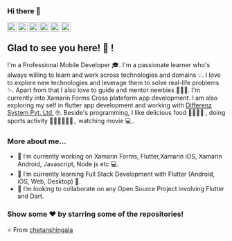 ### Hi there 👋

<a href="https://twitter.com/chetan98211242?s=08">
  <img align="left" alt="Chetans's Twitter" width="22px" src="https://cdn.jsdelivr.net/npm/simple-icons@5.7.0/icons/twitter.svg" />
</a>
<a href="https://www.linkedin.com/in/chetan-shingala-06b57914b">
  <img align="left" alt="Chetan's Linkdein" width="22px" src="https://cdn.jsdelivr.net/npm/simple-icons@5.7.0/icons/linkedin.svg" />
</a>
<a href="https://github.com/chetanshingala">
  <img align="left" alt="Kishan's Github" width="22px" src="https://cdn.jsdelivr.net/npm/simple-icons@5.7.0/icons/github.svg" />
</a>
<a href="https://stackoverflow.com/users/7516855/chetan">
  <img align="left" alt="Kishan's Stack Overflow" width="22px" src="https://cdn.jsdelivr.net/npm/simple-icons@5.7.0/icons/stackoverflow.svg" />
</a>
<a href="mailto:chetanshingala44@gmail.com">
  <img align="left" alt="Chetan's Mail" width="22px" src="https://cdn.jsdelivr.net/npm/simple-icons@5.7.0/icons/gmail.svg" />
</a>
<a href="https://join.skype.com/invite/vtSZWcNg4XMp">
  <img align="left" alt="Chetan's Mail" width="22px" src="https://cdn.jsdelivr.net/npm/simple-icons@5.7.0/icons/skype.svg" />
</a>


<br />

## Glad to see you here! 🤩 !

I'm a Professional Mobile Developer 🎓. I'm a passionate learner who's always willing to learn and work across technologies and domains 💡. I love to explore new technologies and leverage them to solve real-life problems ✨. Apart from that I also love to guide and mentor newbies 👨🏻‍💻. I'm currently into Xamarin Forms Cross plateform app development. I am also exploring my self in flutter app development and working with [Differenz System Pvt. Ltd.](https://github.com/differenz-system) 🤓. Beside's programming, I like delicious food 🥗🥩🌮🍣 , doing sports activity 🏃⛹️‍♂️🏋🏼‍♂️., watching movie 💻.. 

### More about me...

- 🔭 I’m currently working on Xamarin Forms, Flutter,Xamarin iOS, Xamarin Android, Javascript, Node js  etc 💻.
- 🌱 I’m currently learning Full Stack Development with Flutter (Android, iOS, Web, Desktop) 🚀.
- 👯 I’m looking to collaborate on any Open Source Project involving Flutter and Dart.

### Show some ❤️ by starring some of the repositories!

⭐️ From [chetanshingala](https://github.com/chetanshingala)

